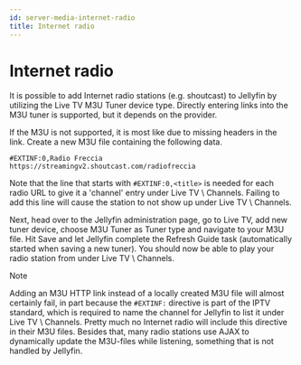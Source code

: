 ```yaml
---
id: server-media-internet-radio
title: Internet radio
---
```


# Internet radio

It is possible to add Internet radio stations (e.g. shoutcast) to Jellyfin by utilizing the Live TV M3U Tuner device type. Directly entering links into the M3U tuner is supported, but it depends on the provider.

If the M3U is not supported, it is most like due to missing headers in the link. Create a new M3U file containing the following data.

```#EXTM3U
#EXTINF:0,Radio Freccia
https://streamingv2.shoutcast.com/radiofreccia
```

Note that the line that starts with `#EXTINF:0,<title>` is needed for each radio URL to give it a 'channel' entry under Live TV \ Channels. Failing to add this line will cause the station to not show up under Live TV \ Channels.

Next, head over to the Jellyfin administration page, go to Live TV, add new tuner device, choose M3U Tuner as Tuner type and navigate to your M3U file. Hit Save and let Jellyfin complete the Refresh Guide task (automatically started when saving a new tuner). You should now be able to play your radio station from under Live TV \ Channels.

> [!NOTE]
> Adding an M3U HTTP link instead of a locally created M3U file will almost certainly fail, in part because the `#EXTINF:` directive is part of the IPTV standard, which is required to name the channel for Jellyfin to list it under Live TV \ Channels. Pretty much no Internet radio will include this directive in their M3U files. Besides that, many radio stations use AJAX to dynamically update the M3U-files while listening, something that is not handled by Jellyfin.
